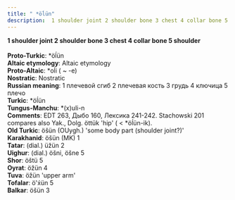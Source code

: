 ```yaml
---
title: " *öĺün"
description:  1 shoulder joint 2 shoulder bone 3 chest 4 collar bone 5 shoulder
---
```

<strong> 1 shoulder joint 2 shoulder bone 3 chest 4 collar bone 5 shoulder</strong><br><br>
<strong>Proto-Turkic</strong>:  *öĺün<br>
<strong>Altaic etymology</strong>:  Altaic etymology<br>
<strong> Proto-Altaic</strong>:  *oĺi ( ~ -e)<br>
<strong>Nostratic</strong>:  Nostratic<br>
<strong>Russian meaning</strong>:  1 плечевой сгиб 2 плечевая кость 3 грудь 4 ключица 5 плечо<br>
<strong>Turkic</strong>:  *öĺün<br>
<strong>Tungus-Manchu</strong>:  *(x)uli-n<br>
<strong>Comments</strong>:  EDT 263, Дыбо 160, Лексика 241-242. Stachowski 201 compares also Yak., Dolg. öttük 'hip' ( < *öĺün-ik).<br>
<strong>Old Turkic</strong>:  öšün (OUygh.) 'some body part (shoulder joint?)'<br>
<strong>Karakhanid</strong>:  öšün (MK) 1<br>
<strong>Tatar</strong>:  (dial.) üžün 2<br>
<strong>Uighur</strong>:  (dial.) öšni, öšne 5<br>
<strong>Shor</strong>:  öštü 5<br>
<strong>Oyrat</strong>:  öžün 4<br>
<strong>Tuva</strong>:  öžün 'upper arm'<br>
<strong>Tofalar</strong>:  ö'x́ün 5<br>
<strong>Balkar</strong>:  öšün 3<br>


